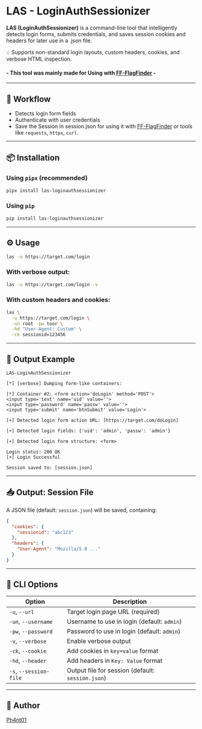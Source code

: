 # LAS - LoginAuthSessionizer

**LAS (LoginAuthSessionizer)** is a command-line tool that intelligently detects login forms, submits credentials, and saves session cookies and headers for later use in a .json file.

💡 Supports non-standard login layouts, custom headers, cookies, and verbose HTML inspection.

#### - This tool was mainly made for Using with [FF-FlagFinder](https://github.com/Ph4nt01/FF-FlagFinder) -


---

## 🚀 Workflow
- Detects login form fields
- Authenticate with user credentials
- Save the Session in session.json for using it with [FF-FlagFinder](https://github.com/Ph4nt01/FF-FlagFinder) or tools like `requests`, `httpx`, `curl`.

---

## 📦 Installation

### Using `pipx` (recommended)

```bash
pipx install las-loginauthsessionizer
````

### Using `pip`

```bash
pip install las-loginauthsessionizer
```

---

## ⚙️ Usage

```bash
las -u https://target.com/login
```

### With verbose output:

```bash
las -u https://target.com/login -v
```

### With custom headers and cookies:

```bash
las \
  -u https://target.com/login \
  -un root -pw toor \
  -hd "User-Agent: Custom" \
  -ck sessionid=123456
```

---

## 🧪 Output Example

```
LAS-LoginAuthSessionizer

[*] [verbose] Dumping form‐like containers:

[*] Container #2: <form action='doLogin' method='POST'>
<input type='text' name='uid' value=''>
<input type='password' name='passw' value=''>
<input type='submit' name='btnSubmit' value='Login'>

[+] Detected login form action URL: [https://target.com/doLogin]

[+] Detected login fields: {'uid': 'admin', 'passw': 'admin'}

[+] Detected login form structure: <form>

Login status: 200 OK
[+] Login Successful

Session saved to: [session.json]
```

---

## 📥 Output: Session File

A JSON file (default: `session.json`) will be saved, containing:

```json
{
  "cookies": {
    "sessionid": "abc123"
  },
  "headers": {
    "User-Agent": "Mozilla/5.0 ..."
  }
}
```

---

## 🔧 CLI Options

| Option                 | Description                                       |
| ---------------------- | ------------------------------------------------- |
| `-u`, `--url`          | Target login page URL (required)                  |
| `-un`, `--username`    | Username to use in login (default: `admin`)       |
| `-pw`, `--password`    | Password to use in login (default: `admin`)       |
| `-v`, `--verbose`      | Enable verbose output                             |
| `-ck`, `--cookie`      | Add cookies in `key=value` format                 |
| `-hd`, `--header`      | Add headers in `Key: Value` format                |
| `-s`, `--session-file` | Output file for session (default: `session.json`) |

---

## 📜 Author

[Ph4nt01](https://github.com/Ph4nt01)
